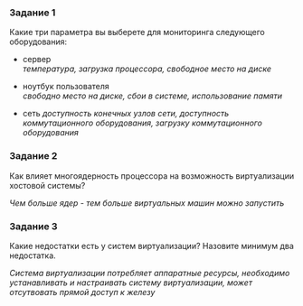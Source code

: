 ### Задание 1

Какие три параметра вы выберете для мониторинга следующего оборудования:

- сервер  
*температура, загрузка процессора, свободное место на диске* 

- ноутбук пользователя  
*свободно место на диске, сбои в системе, использование памяти*

- сеть
*доступность конечных узлов сети, доступность коммутационного оборудования, загрузку коммутационного оборудования*
 

### Задание 2

Как влияет многоядерность процессора на возможность виртуализации хостовой системы?

*Чем больше ядер - тем больше виртуальных машин можно запустить*


### Задание 3

Какие недостатки есть у систем виртуализации? Назовите минимум два недостатка.

*Система виртуализации потребляет аппаратные ресурсы, необходимо устанавливать и настраивать систему виртуализации, может отсутвовать прямой доступ к железу*
